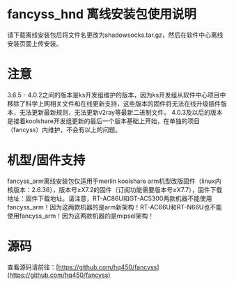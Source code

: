 # fancyss_hnd 离线安装包使用说明
请下载离线安装包后将文件名更改为shadowsocks.tar.gz，然后在软件中心离线安装页面上传安装。

# 注意
3.6.5 - 4.0.2之间的版本是ks开发组维护的版本，因为ks开发组从软件中心项目中移除了科学上网相关文件和在线更新支持，这些版本的固件将无法在线升级插件版本，无法更新最新规则，无法更新v2ray等最新二进制文件。
4.0.3及以后的版本是接着koolshare开发组更新的最后一个版本基础上开始，在单独的项目（fancyss）内维护，不会有以上的问题。

# 机型/固件支持
fancyss_arm离线安装包仅适用于merlin koolshare arm机型改版固件（linux内核版本：2.6.36），版本号≥X7.2的固件（订阅功能需要版本号≥X7.7），固件下载地址：固件下载地址。请注意，RT-AC86U和GT-AC5300两款机器不能使用fancyss_arm！因为这两款机器的是arm新架构！RT-AC66U和RT-N66U也不能使用fancyss_arm！因为这两款机器的是mipsel架构！

# 源码
查看源码请前往：[https://github.com/hq450/fancyss](https://github.com/hq450/fancyss)
